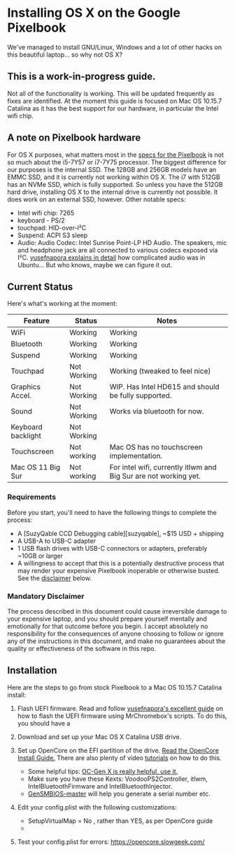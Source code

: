 # Installing OS X on the Google Pixelbook
We've managed to install GNU/Linux, Windows and a lot of other hacks on this beautiful laptop... so why not OS X? 

## This is a work-in-progress guide.
Not all of the functionality is working. This will be updated frequently as fixes are identified. At the moment this guide is focused on Mac OS 10.15.7 Catalina as it has the best support for our hardware, in particular the Intel wifi chip.

## A note on Pixelbook hardware
For OS X purposes, what matters most in the [specs for the Pixelbook](https://support.google.com/pixelbook/answer/7504948?hl=en) is not so much about the i5-7Y57 or i7-7Y75 processor. The biggest difference for our purposes is the internal SSD. The 128GB and 256GB models have an EMMC SSD, and it is currently not working within OS X. The i7 with 512GB has an NVMe SSD, which is fully supported. So unless you have the 512GB hard drive, installing OS X to the internal drive is currently not possible. It does work on an external SSD, however. Other notable specs:
-  Intel wifi chip: 7265
-  keyboard - PS/2
-  touchpad: HID-over-I²C
-  Suspend: ACPI S3 sleep
-  Audio: Audio Codec: Intel Sunrise Point-LP HD Audio. The speakers, mic and headphone jack are all connected to various codecs exposed via I²C. [yusefnapora explains in detail](https://github.com/yusefnapora/pixelbook-linux/blob/master/README.md#switching-audio-outputs--inputs) how complicated audio was in Ubuntu... But who knows, maybe we can figure it out.

## Current Status

Here's what's working at the moment:

| Feature            | Status               | Notes                                                             |
|--------------------|----------------------|-------------------------------------------------------------------|
| WiFi               | Working              | Working                                                           |
| Bluetooth          | Working              | Working                                                           |
| Suspend            | Working              | Working                                                           |
| Touchpad           | Not Working          | Working (tweaked to feel nice)                                    |
| Graphics Accel.    | Not Working          | WIP. Has Intel HD615 and should be fully supported.               |
| Sound              | Not Working          | Works via bluetooth for now.                                      |
| Keyboard backlight | Not Working          |                                                                   |
| Touchscreen        | Not working          | Mac OS has no touchscreen implementation.                         |
| Mac OS 11 Big Sur  | Not working          | For intel wifi, currently itlwm and Big Sur are not working yet.  |


### Requirements

Before you start, you'll need to have the following things to complete the process:

- A [SuzyQable CCD Debugging cable][suzyqable], ~$15 USD + shipping
- A USB-A to USB-C adapter
- 1 USB flash drives with USB-C connectors or adapters, preferably ~10GB or larger
- A willingness to accept that this is a potentially destructive process that may render your
  expensive Pixelbook inoperable or otherwise busted. See the [disclaimer](#disclaimer) below.

### Mandatory Disclaimer

The process described in this document could cause irreversible damage to your expensive laptop, and
you should prepare yourself mentally and emotionally for that outcome before you begin. I accept absolutely no responsibility for the consequences of anyone choosing to follow or ignore any of the instructions in this document, and make no guarantees about the quality or effectiveness of the
software in this repo.

## Installation

Here are the steps to go from stock Pixelbook to a Mac OS 10.15.7 Catalina install:

1. Flash UEFI firmware. Read and follow [yusefnapora's excellent guide](https://github.com/yusefnapora/pixelbook-linux) on how to flash the UEFI firmware using MrChromebox's scripts. To do this, you should have a 
2. Download and set up your Mac OS X Catalina USB drive. 
3. Set up OpenCore on the EFI partition of the drive. [Read the OpenCore Install Guide.](https://dortania.github.io/) There are also plenty of video [tutorials](https://www.youtube.com/watch?v=jqg7MX3FS7M) on how to do this.
    - Some helpful tips: [OC-Gen X is really helpful, use it.](https://github.com/Pavo-IM/OC-Gen-X) 
    - Make sure you have these Kexts: VoodooPS2Controller, itlwm, IntelBluetoothFirmware and IntelBluetoothInjector. 
    - [GenSMBIOS-master](https://github.com/corpnewt/GenSMBIOS) will help you generate a serial number etc.
4. Edit your config.plist with the following customizations:
    - SetupVirtualMap = No , rather than YES, as per OpenCore guide
    - 
    
5. Test your config.plist for errors: https://opencore.slowgeek.com/






